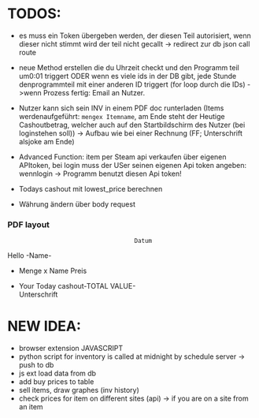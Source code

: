 # TODOS:

- es muss ein Token übergeben werden, der diesen Teil autorisiert, wenn dieser nicht stimmt wird der teil nicht gecallt -> redirect zur db json call route

- neue Method erstellen die du Uhrzeit checkt und den Programm teil um0:01 triggert ODER wenn es viele ids in der DB gibt, jede Stunde denprogrammteil mit einer anderen ID triggert (for loop durch die IDs) ->wenn Prozess fertig: Email an Nutzer.

- Nutzer kann sich sein INV in einem PDF doc runterladen (Items             werdenaufgeführt: `mengex Itemname`, am Ende steht der Heutige          Cashoutbetrag, welcher auch auf den Startbildschirm des Nutzer (bei         loginstehen soll)) -> Aufbau wie bei einer Rechnung (FF; Unterschrift       alsjoke am Ende)

- Advanced Function: item per Steam api verkaufen über eigenen APItoken, bei login muss der USer seinen eigenen Api token angeben: wennlogin -> Programm benutzt diesen Api token!

- Todays cashout mit lowest_price berechnen

- Währung ändern über body request

### PDF layout
                                        Datum
Hello -Name-
- Menge x Name   Preis

- Your Today cashout-TOTAL VALUE-                           
                                        Unterschrift    

# NEW IDEA:
- browser extension JAVASCRIPT
- python script for inventory is called at midnight by schedule server -> push to db
- js ext load data from db
- add buy prices to table
- sell items, draw graphes (inv history)
- check prices for item on different sites (api) -> if you are on a site from an item